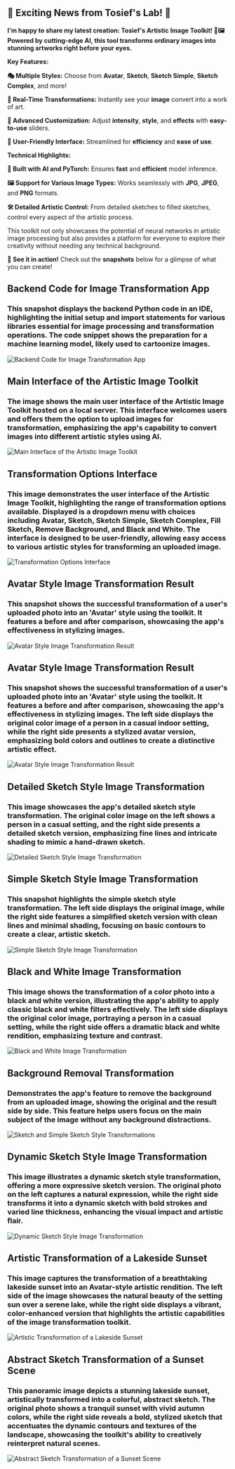 ## **🌟 Exciting News from Tosief's Lab! 🌟**

**I'm happy to share my latest creation: **Tosief's Artistic Image Toolkit!** 🎨🖼️ Powered by cutting-edge **AI**, this tool transforms ordinary images into stunning artworks right before your eyes.**

**Key Features:**

**🎭 Multiple Styles:** Choose from **Avatar**, **Sketch**, **Sketch Simple**, **Sketch Complex**, and more!

**🔄 Real-Time Transformations:** Instantly see your **image** convert into a work of art.

**🔧 Advanced Customization:** Adjust **intensity**, **style**, and **effects** with **easy-to-use** sliders.

**📲 User-Friendly Interface:** Streamlined for **efficiency** and **ease of use**.

**Technical Highlights:**

**🧠 Built with AI and PyTorch:** Ensures **fast** and **efficient** model inference.

**🖼️ Support for Various Image Types:** Works seamlessly with **JPG**, **JPEG**, and **PNG** formats.

**🛠️ Detailed Artistic Control:** From detailed sketches to filled sketches, control every aspect of the artistic process.

This toolkit not only showcases the potential of neural networks in artistic image processing but also provides a platform for everyone to explore their creativity without needing any technical background.

**👀 See it in action!** Check out the **snapshots** below for a glimpse of what you can create!

## **Backend Code for Image Transformation App**
### **This snapshot displays the backend Python code in an IDE, highlighting the initial setup and import statements for various libraries essential for image processing and transformation operations. The code snippet shows the preparation for a machine learning model, likely used to cartoonize images.**
![Backend Code for Image Transformation App](Snapshots/0.jpg)

## **Main Interface of the Artistic Image Toolkit**
### **The image shows the main user interface of the Artistic Image Toolkit hosted on a local server. This interface welcomes users and offers them the option to upload images for transformation, emphasizing the app's capability to convert images into different artistic styles using AI.**
![Main Interface of the Artistic Image Toolkit](Snapshots/1.jpg)

## **Transformation Options Interface**
### **This image demonstrates the user interface of the Artistic Image Toolkit, highlighting the range of transformation options available. Displayed is a dropdown menu with choices including Avatar, Sketch, Sketch Simple, Sketch Complex, Fill Sketch, Remove Background, and Black and White. The interface is designed to be user-friendly, allowing easy access to various artistic styles for transforming an uploaded image.**
![Transformation Options Interface](Snapshots/2.jpg)

## **Avatar Style Image Transformation Result**
### **This snapshot shows the successful transformation of a user's uploaded photo into an 'Avatar' style using the toolkit. It features a before and after comparison, showcasing the app's effectiveness in stylizing images.**
![Avatar Style Image Transformation Result](Snapshots/3.jpg)

## **Avatar Style Image Transformation Result**
### **This snapshot shows the successful transformation of a user's uploaded photo into an 'Avatar' style using the toolkit. It features a before and after comparison, showcasing the app's effectiveness in stylizing images. The left side displays the original color image of a person in a casual indoor setting, while the right side presents a stylized avatar version, emphasizing bold colors and outlines to create a distinctive artistic effect.**
![Avatar Style Image Transformation Result](Snapshots/4.jpg)

## **Detailed Sketch Style Image Transformation**
### **This image showcases the app's detailed sketch style transformation. The original color image on the left shows a person in a casual setting, and the right side presents a detailed sketch version, emphasizing fine lines and intricate shading to mimic a hand-drawn sketch.**
![Detailed Sketch Style Image Transformation](Snapshots/5.jpg)

## **Simple Sketch Style Image Transformation**
### **This snapshot highlights the simple sketch style transformation. The left side displays the original image, while the right side features a simplified sketch version with clean lines and minimal shading, focusing on basic contours to create a clear, artistic sketch.**
![Simple Sketch Style Image Transformation](Snapshots/6.jpg)

## **Black and White Image Transformation**
### **This image shows the transformation of a color photo into a black and white version, illustrating the app's ability to apply classic black and white filters effectively. The left side displays the original color image, portraying a person in a casual setting, while the right side offers a dramatic black and white rendition, emphasizing texture and contrast.**
![Black and White Image Transformation](Snapshots/7.jpg)

## **Background Removal Transformation**
### **Demonstrates the app's feature to remove the background from an uploaded image, showing the original and the result side by side. This feature helps users focus on the main subject of the image without any background distractions.**
![Sketch and Simple Sketch Style Transformations](Snapshots/8.jpg)

## **Dynamic Sketch Style Image Transformation**
### **This image illustrates a dynamic sketch style transformation, offering a more expressive sketch version. The original photo on the left captures a natural expression, while the right side transforms it into a dynamic sketch with bold strokes and varied line thickness, enhancing the visual impact and artistic flair.**
![Dynamic Sketch Style Image Transformation](Snapshots/9.jpg)

## **Artistic Transformation of a Lakeside Sunset**
### **This image captures the transformation of a breathtaking lakeside sunset into an Avatar-style artistic rendition. The left side of the image showcases the natural beauty of the setting sun over a serene lake, while the right side displays a vibrant, color-enhanced version that highlights the artistic capabilities of the image transformation toolkit.**
![Artistic Transformation of a Lakeside Sunset](Snapshots/10.jpg)

## **Abstract Sketch Transformation of a Sunset Scene**
### **This panoramic image depicts a stunning lakeside sunset, artistically transformed into a colorful, abstract sketch. The original photo shows a tranquil sunset with vivid autumn colors, while the right side reveals a bold, stylized sketch that accentuates the dynamic contours and textures of the landscape, showcasing the toolkit's ability to creatively reinterpret natural scenes.**
![Abstract Sketch Transformation of a Sunset Scene](Snapshots/11.jpg)

